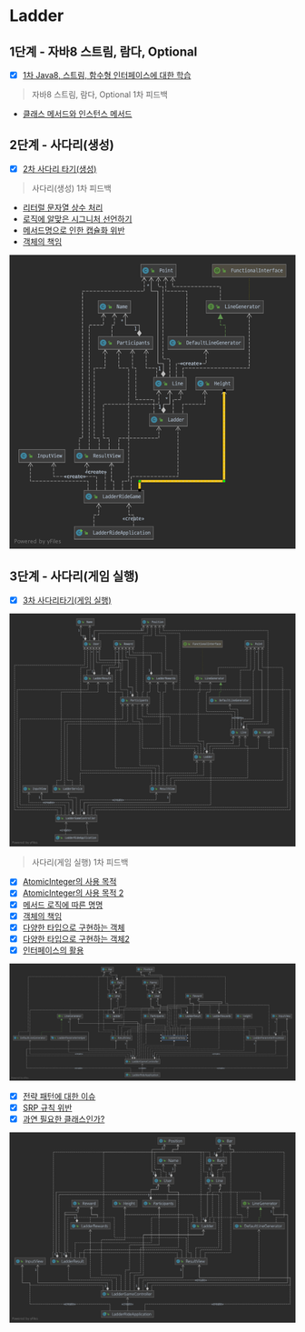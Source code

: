 # Ladder

## 1단계 - 자바8 스트림, 람다, Optional

* [x] [1차 Java8, 스트림, 함수형 인터페이스에 대한 학습](https://github.com/next-step/java-ladder/pull/829)

> 자바8 스트림, 람다, Optional 1차 피드백

* [클래스 메서드와 인스턴스 메서드](https://github.com/next-step/java-ladder/pull/829#discussion_r604711018)

## 2단계 - 사다리(생성)

* [x] [2차 사다리 타기\(생성\)](https://github.com/next-step/java-ladder/pull/841)

> 사다리(생성) 1차 피드백

* [리터럴 문자열 상수 처리](https://github.com/next-step/java-ladder/pull/841#discussion_r606647457)
* [로직에 알맞은 시그니처 선언하기](https://github.com/next-step/java-ladder/pull/841#discussion_r606647603)
* [메서드명으로 인한 캡슐화 위반](https://github.com/next-step/java-ladder/pull/841#discussion_r606647666)
* [객체의 책임](https://github.com/next-step/java-ladder/pull/841#discussion_r606647697)

![ladder step2](../../.gitbook/assets/ladder2.png)

## 3단계 - 사다리(게임 실행)

* [x] [3차 사다리타기(게임 실행)](https://github.com/next-step/java-ladder/pull/859)

![ladder step3](../../.gitbook/assets/ladder3.png)

> 사다리(게임 실행) 1차 피드백

* [x] [AtomicInteger의 사용 목적](https://github.com/next-step/java-ladder/pull/859#discussion_r607832479)
* [x] [AtomicInteger의 사용 목적 2](https://github.com/next-step/java-ladder/pull/859#discussion_r608274402)
* [x] [메서드 로직에 따른 명명](https://github.com/next-step/java-ladder/pull/859#discussion_r607838227)
* [x] [객체의 책임](https://github.com/next-step/java-ladder/pull/859#discussion_r607842860)
* [x] [다양한 타입으로 구현하는 객체](https://github.com/next-step/java-ladder/pull/859#discussion_r607844282)
* [x] [다양한 타입으로 구현하는 객체2](https://github.com/next-step/java-ladder/pull/859#discussion_r608275099)
* [x] [인터페이스의 활용](https://github.com/next-step/java-ladder/pull/859#discussion_r607845484)

![ladder step3 feedback](../../.gitbook/assets/ladder3_1.png)

- [x] [전략 패턴에 대한 이슈](https://github.com/next-step/java-ladder/pull/859#discussion_r609632110)
- [x] [SRP 규칙 위반](https://github.com/next-step/java-ladder/pull/859#discussion_r609641620)
- [x] [과연 필요한 클래스인가?](https://github.com/next-step/java-ladder/pull/859#discussion_r609644819)

![ladder step3 feedback2](../../.gitbook/assets/ladder3_2.png)
